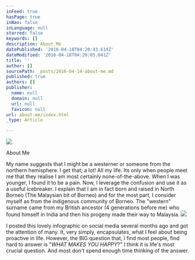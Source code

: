 ```yaml
---
inFeed: true
hasPage: true
inNav: false
inLanguage: null
starred: false
keywords: []
description: About Me
datePublished: '2016-04-18T04:20:43.614Z'
dateModified: '2016-04-18T04:20:05.041Z'
title: ''
author: []
sourcePath: _posts/2016-04-14-about-me.md
published: true
authors: []
publisher:
  name: null
  domain: null
  url: null
  favicon: null
url: about-me/index.html
_type: Article

---
```

![](https://the-grid-user-content.s3-us-west-2.amazonaws.com/05f57887-0f74-4abd-98e3-b03d17d1c5c6.jpg)

About Me

My name suggests that I might be a westerner or someone from the northern hemisphere. I get that; a lot! All my life. Its only when people meet me that they realise I am most certainly none-of-the-above. When I was younger, I found it to be a pain. Now, I leverage the confusion and use it as a useful icebreaker. I explain that I am in fact born and raised in North Borneo (The Malaysian bit of Borneo) and for the most part, I consider myself as from the indigenous community of Borneo. The "western" surname came from my British ancestor (4 generations before me) who found himself in India and then his progeny made their way to Malaysia. ![](https://the-grid-user-content.s3-us-west-2.amazonaws.com/0d578e5a-9a9e-44e0-bfbb-ef001657e7b6.jpg)

I posted this lovely infographic on social media several months ago and got the attention of many. It, very simply, encapsulates, what I feel about being proactive in life. However, the BIG question that, I find most people, find hard to answer is "_WHAT MAKES YOU HAPPY_?" I think it is life's most crucial question. And most don't spend enough time thinking of the answer.